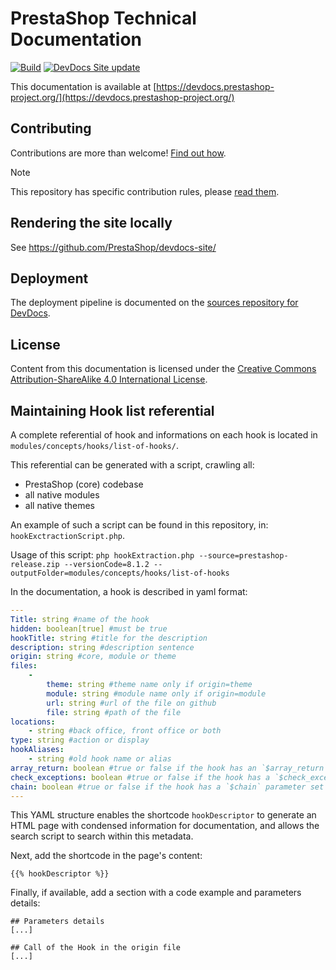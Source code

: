 # PrestaShop Technical Documentation

[![Build](https://github.com/PrestaShop/docs/actions/workflows/build.yml/badge.svg)](https://github.com/PrestaShop/docs/actions/workflows/build.yml)
[![DevDocs Site update](https://github.com/PrestaShop/docs/actions/workflows/update-site.yml/badge.svg)](https://github.com/PrestaShop/docs/actions/workflows/update-site.yml)

This documentation is available at [https://devdocs.prestashop-project.org/](https://devdocs.prestashop-project.org/)

## Contributing

Contributions are more than welcome! [Find out how](https://devdocs.prestashop-project.org/8/contribute/documentation/how/).

> [!NOTE]
> This repository has specific contribution rules, please [read them](https://github.com/PrestaShop/docs/blob/8.x/.github/CONTRIBUTION_PROCESS.md).

## Rendering the site locally

See https://github.com/PrestaShop/devdocs-site/

## Deployment

The deployment pipeline is documented on the [sources repository for DevDocs](https://github.com/PrestaShop/devdocs-site).

## License

Content from this documentation is licensed under the [Creative Commons Attribution-ShareAlike 4.0 International License](https://creativecommons.org/licenses/by-sa/4.0/).

## Maintaining Hook list referential

A complete referential of hook and informations on each hook is located in `modules/concepts/hooks/list-of-hooks/`. 

This referential can be generated with a script, crawling all: 

- PrestaShop (core) codebase
- all native modules
- all native themes

An example of such a script can be found in this repository, in: `hookExctractionScript.php`.

Usage of this script: `php hookExtraction.php --source=prestashop-release.zip --versionCode=8.1.2 --outputFolder=modules/concepts/hooks/list-of-hooks`

In the documentation, a hook is described in yaml format: 

```yaml
---
Title: string #name of the hook
hidden: boolean[true] #must be true
hookTitle: string #title for the description
description: string #description sentence
origin: string #core, module or theme
files:
    -
        theme: string #theme name only if origin=theme
        module: string #module name only if origin=module
        url: string #url of the file on github
        file: string #path of the file
locations:
    - string #back office, front office or both
type: string #action or display
hookAliases:
    - string #old hook name or alias
array_return: boolean #true or false if the hook has an `$array_return` parameter set to `true`
check_exceptions: boolean #true or false if the hook has a `$check_exceptions` parameter set to `false`
chain: boolean #true or false if the hook has a `$chain` parameter set to `true` 
---
```

This YAML structure enables the shortcode `hookDescriptor` to generate an HTML page with condensed information for documentation, and allows the search script to search within this metadata.

Next, add the shortcode in the page's content: 

```
{{% hookDescriptor %}}
```

Finally, if available, add a section with a code example and parameters details: 

```
## Parameters details
[...]

## Call of the Hook in the origin file
[...]
```